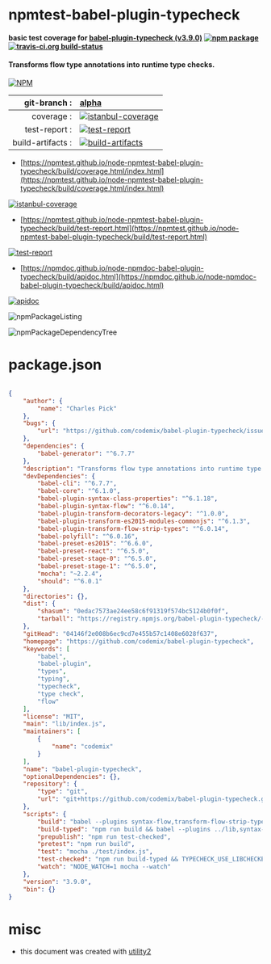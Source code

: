 # npmtest-babel-plugin-typecheck

#### basic test coverage for  [babel-plugin-typecheck (v3.9.0)](https://github.com/codemix/babel-plugin-typecheck)  [![npm package](https://img.shields.io/npm/v/npmtest-babel-plugin-typecheck.svg?style=flat-square)](https://www.npmjs.org/package/npmtest-babel-plugin-typecheck) [![travis-ci.org build-status](https://api.travis-ci.org/npmtest/node-npmtest-babel-plugin-typecheck.svg)](https://travis-ci.org/npmtest/node-npmtest-babel-plugin-typecheck)

#### Transforms flow type annotations into runtime type checks.

[![NPM](https://nodei.co/npm/babel-plugin-typecheck.png?downloads=true&downloadRank=true&stars=true)](https://www.npmjs.com/package/babel-plugin-typecheck)

| git-branch : | [alpha](https://github.com/npmtest/node-npmtest-babel-plugin-typecheck/tree/alpha)|
|--:|:--|
| coverage : | [![istanbul-coverage](https://npmtest.github.io/node-npmtest-babel-plugin-typecheck/build/coverage.badge.svg)](https://npmtest.github.io/node-npmtest-babel-plugin-typecheck/build/coverage.html/index.html)|
| test-report : | [![test-report](https://npmtest.github.io/node-npmtest-babel-plugin-typecheck/build/test-report.badge.svg)](https://npmtest.github.io/node-npmtest-babel-plugin-typecheck/build/test-report.html)|
| build-artifacts : | [![build-artifacts](https://npmtest.github.io/node-npmtest-babel-plugin-typecheck/glyphicons_144_folder_open.png)](https://github.com/npmtest/node-npmtest-babel-plugin-typecheck/tree/gh-pages/build)|

- [https://npmtest.github.io/node-npmtest-babel-plugin-typecheck/build/coverage.html/index.html](https://npmtest.github.io/node-npmtest-babel-plugin-typecheck/build/coverage.html/index.html)

[![istanbul-coverage](https://npmtest.github.io/node-npmtest-babel-plugin-typecheck/build/screenCapture.buildCi.browser.%252Ftmp%252Fbuild%252Fcoverage.lib.html.png)](https://npmtest.github.io/node-npmtest-babel-plugin-typecheck/build/coverage.html/index.html)

- [https://npmtest.github.io/node-npmtest-babel-plugin-typecheck/build/test-report.html](https://npmtest.github.io/node-npmtest-babel-plugin-typecheck/build/test-report.html)

[![test-report](https://npmtest.github.io/node-npmtest-babel-plugin-typecheck/build/screenCapture.buildCi.browser.%252Ftmp%252Fbuild%252Ftest-report.html.png)](https://npmtest.github.io/node-npmtest-babel-plugin-typecheck/build/test-report.html)

- [https://npmdoc.github.io/node-npmdoc-babel-plugin-typecheck/build/apidoc.html](https://npmdoc.github.io/node-npmdoc-babel-plugin-typecheck/build/apidoc.html)

[![apidoc](https://npmdoc.github.io/node-npmdoc-babel-plugin-typecheck/build/screenCapture.buildCi.browser.%252Ftmp%252Fbuild%252Fapidoc.html.png)](https://npmdoc.github.io/node-npmdoc-babel-plugin-typecheck/build/apidoc.html)

![npmPackageListing](https://npmtest.github.io/node-npmtest-babel-plugin-typecheck/build/screenCapture.npmPackageListing.svg)

![npmPackageDependencyTree](https://npmtest.github.io/node-npmtest-babel-plugin-typecheck/build/screenCapture.npmPackageDependencyTree.svg)



# package.json

```json

{
    "author": {
        "name": "Charles Pick"
    },
    "bugs": {
        "url": "https://github.com/codemix/babel-plugin-typecheck/issues"
    },
    "dependencies": {
        "babel-generator": "^6.7.7"
    },
    "description": "Transforms flow type annotations into runtime type checks.",
    "devDependencies": {
        "babel-cli": "^6.7.7",
        "babel-core": "^6.1.0",
        "babel-plugin-syntax-class-properties": "^6.1.18",
        "babel-plugin-syntax-flow": "^6.0.14",
        "babel-plugin-transform-decorators-legacy": "^1.0.0",
        "babel-plugin-transform-es2015-modules-commonjs": "^6.1.3",
        "babel-plugin-transform-flow-strip-types": "^6.0.14",
        "babel-polyfill": "^6.0.16",
        "babel-preset-es2015": "^6.6.0",
        "babel-preset-react": "^6.5.0",
        "babel-preset-stage-0": "^6.5.0",
        "babel-preset-stage-1": "^6.5.0",
        "mocha": "~2.2.4",
        "should": "^6.0.1"
    },
    "directories": {},
    "dist": {
        "shasum": "0edac7573ae24ee58c6f91319f574bc5124b0f0f",
        "tarball": "https://registry.npmjs.org/babel-plugin-typecheck/-/babel-plugin-typecheck-3.9.0.tgz"
    },
    "gitHead": "04146f2e008b6ec9cd7e455b57c1408e6028f637",
    "homepage": "https://github.com/codemix/babel-plugin-typecheck",
    "keywords": [
        "babel",
        "babel-plugin",
        "types",
        "typing",
        "typecheck",
        "type check",
        "flow"
    ],
    "license": "MIT",
    "main": "lib/index.js",
    "maintainers": [
        {
            "name": "codemix"
        }
    ],
    "name": "babel-plugin-typecheck",
    "optionalDependencies": {},
    "repository": {
        "type": "git",
        "url": "git+https://github.com/codemix/babel-plugin-typecheck.git"
    },
    "scripts": {
        "build": "babel --plugins syntax-flow,transform-flow-strip-types -d ./lib ./src",
        "build-typed": "npm run build && babel --plugins ../lib,syntax-flow,transform-flow-strip-types -d ./lib-checked ./src",
        "prepublish": "npm run test-checked",
        "pretest": "npm run build",
        "test": "mocha ./test/index.js",
        "test-checked": "npm run build-typed && TYPECHECK_USE_LIBCHECKED=1 mocha ./test/index.js",
        "watch": "NODE_WATCH=1 mocha --watch"
    },
    "version": "3.9.0",
    "bin": {}
}
```



# misc
- this document was created with [utility2](https://github.com/kaizhu256/node-utility2)
